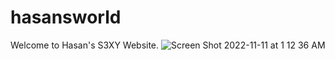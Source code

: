 # hasansworld
Welcome to Hasan's S3XY Website.
![Screen Shot 2022-11-11 at 1 12 36 AM](https://user-images.githubusercontent.com/34221697/201275658-d90a52d8-734e-460d-b43c-7406abdcb8e5.png)
